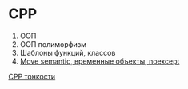 # CPP

1. ООП
2. ООП полиморфизм
3. Шаблоны функций, классов
4. [Move semantic, временные объекты, noexcept](cpp_move.md)

[CPP тонкости](cpp_features1.md)